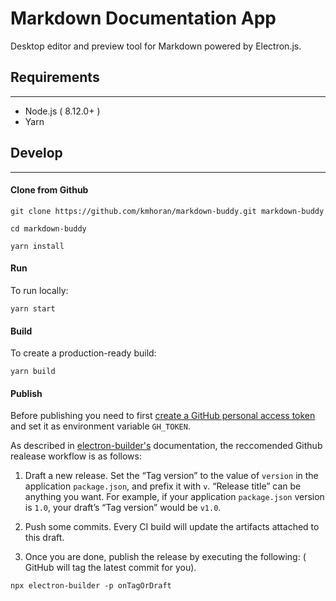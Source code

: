 # Markdown Documentation App

Desktop editor and preview tool for Markdown powered by Electron.js.

## Requirements
---
- Node.js ( 8.12.0+ )
- Yarn

## Develop
---
#### Clone from Github

    git clone https://github.com/kmhoran/markdown-buddy.git markdown-buddy

    cd markdown-buddy

    yarn install

#### Run

To run locally:

    yarn start

#### Build

To create a production-ready build:

    yarn build

#### Publish

Before publishing you need to first [create a GitHub personal access token](https://help.github.com/articles/creating-a-personal-access-token-for-the-command-line/) and set it as environment variable `GH_TOKEN`.

As described in [electron-builder's](https://www.electron.build/configuration/publish) documentation, the reccomended Github realease workflow is as follows:

1. Draft a new release. Set the “Tag version” to the value of `version` in the application `package.json`, and prefix it with `v`. “Release title” can be anything you want.
For example, if your application `package.json` version is `1.0`, your draft’s “Tag version” would be `v1.0`.
1. Push some commits. Every CI build will update the artifacts attached to this draft.

1. Once you are done, publish the release by executing the following: (
GitHub will tag the latest commit for you). 

```npx electron-builder -p onTagOrDraft```


    
